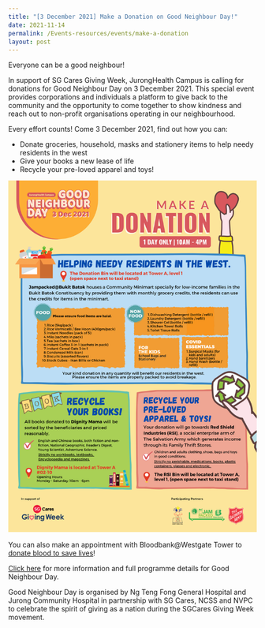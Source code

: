 ```yaml
---
title: "[3 December 2021] Make a Donation on Good Neighbour Day!"
date: 2021-11-14
permalink: /Events-resources/events/make-a-donation
layout: post
---
```

Everyone can be a good neighbour!

In support of SG Cares Giving Week, JurongHealth Campus is calling for donations for Good Neighbour Day on 3 December 2021. This special event provides corporations and individuals a platform to give back to the community and the opportunity to come together to show kindness and reach out to non-profit organisations operating in our neighbourhood.

Every effort counts! Come 3 December 2021, find out how you can:

* Donate groceries, household, masks and stationery items to help needy residents in the west
* Give your books a new lease of life
* Recycle your pre-loved apparel and toys!

![Alt text for image on Isomer site](/images/Make-a-DONATION2_900px.png)

You can also make an appointment with Bloodbank@Westgate Tower to [donate blood to save lives](https://giveblood.sg/)!

[Click here](https://www.ntfgh.com.sg/Giving-Back/GND/Pages/default.aspx) for more information and full programme details for Good Neighbour Day. 

Good Neighbour Day is organised by Ng Teng Fong General Hospital and Jurong Community Hospital in partnership with SG Cares, NCSS and NVPC to celebrate the spirit of giving as a nation during the SGCares Giving Week movement.